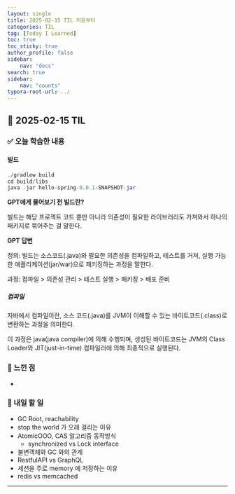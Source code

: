 ```yaml
---
layout: single
title: 2025-02-15 TIL 처음부터
categories: TIL
tag: [Today I Learned]
toc: true
toc_sticky: true
author_profile: false
sidebar:
    nav: "docs"
search: true
sidebar:
    nav: "counts"
typora-root-url: ../
---
```


## 📌 2025-02-15 TIL

### ✅ 오늘 학습한 내용

#### 빌드

```java
./gradlew build
cd build/libs
java -jar hello-spring-0.0.1-SNAPSHOT.jar
```

**GPT에게 물어보기 전 빌드란?**

빌드는 해당 프로젝트 코드 뿐만 아니라 의존성이 필요한 라이브러리도 가져와서 하나의 패키지로 묶어주는 걸 말한다.

**GPT 답변**

정의: 빌드는 소스코드(.java)와 필요한 의존성을 컴파일하고, 테스트를 거쳐, 실행 가능한 애플리케이션(jar/war)으로 패키징하는 과정을 말한다.

과정: 컴파일 > 의존성 관리 > 테스트 실행 > 패키징 > 배포 준비

##### 컴파일

자바에서 컴파일이란, 소스 코드(.java)를 JVM이 이해할 수 있는 바이트코드(.class)로 변환하는 과정을 의미한다.

이 과정은 java(java compiler)에 의해 수행되며, 생성된 바이트코드는 JVM의 Class Loader와 JIT(just-in-time) 컴파일러에 의해 최종적으로 실행된다.



### 🤔 느낀 점

- 

### 🚀 내일 할 일

- GC Root, reachability
- stop the world 가 오래 걸리는 이유
- AtomicOOO, CAS 알고리즘 동작방식
  - synchronized vs Lock interface
- 불변객체와 GC 와의 관계
- RestfulAPI vs GraphQL
- 세션을 주로 memory 에 저장하는 이유
- redis vs memcached



---

